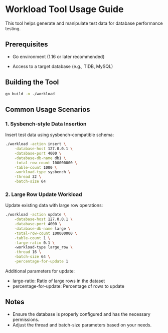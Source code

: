# Workload Tool Usage Guide

This tool helps generate and manipulate test data for database performance testing.

## Prerequisites

- Go environment (1.16 or later recommended)

- Access to a target database (e.g., TiDB, MySQL)

## Building the Tool

```bash
go build -o ./workload
```

## Common Usage Scenarios

### 1. Sysbench-style Data Insertion

Insert test data using sysbench-compatible schema:

```bash
./workload -action insert \
    -database-host 127.0.0.1 \
    -database-port 4000 \
    -database-db-name db1 \
    -total-row-count 100000000 \
    -table-count 1000 \
    -workload-type sysbench \
    -thread 32 \
    -batch-size 64
```

### 2. Large Row Update Workload

Update existing data with large row operations:

```bash
./workload -action update \
    -database-host 127.0.0.1 \
    -database-port 4000 \
    -database-db-name large \
    -total-row-count 100000000 \
    -table-count 1 \
    -large-ratio 0.1 \ 
    -workload-type large_row \
    -thread 16 \
    -batch-size 64 \
    -percentage-for-update 1
```

Additional parameters for update:

- large-ratio: Ratio of large rows in the dataset
- percentage-for-update: Percentage of rows to update

## Notes

- Ensure the database is properly configured and has the necessary permissions.
- Adjust the thread and batch-size parameters based on your needs.
